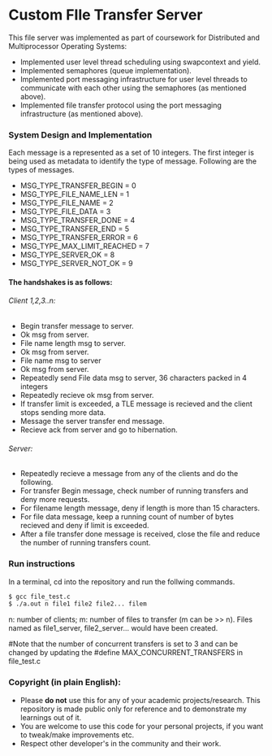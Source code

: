 # Custom FIle Transfer Server

This file server was implemented as part of coursework for Distributed and Multiprocessor Operating Systems:

 * Implemented user level thread scheduling using swapcontext and yield.
 * Implemented semaphores (queue implementation).
 * Implemented port messaging infrastructure for user level threads to communicate with each other using the semaphores (as mentioned above).
 * Implemented file transfer protocol using the port messaging infrastructure (as mentioned above).


### System Design and Implementation

Each message is a represented as a set of 10 integers. The first integer is being used as metadata to identify the type of message. Following are the types of messages.

 * MSG_TYPE_TRANSFER_BEGIN = 0
 * MSG_TYPE_FILE_NAME_LEN = 1
 * MSG_TYPE_FILE_NAME = 2
 * MSG_TYPE_FILE_DATA = 3
 * MSG_TYPE_TRANSFER_DONE = 4
 * MSG_TYPE_TRANSFER_END = 5
 * MSG_TYPE_TRANSFER_ERROR = 6
 * MSG_TYPE_MAX_LIMIT_REACHED = 7
 * MSG_TYPE_SERVER_OK = 8
 * MSG_TYPE_SERVER_NOT_OK = 9

#### The handshakes is as follows:

###### Client 1,2,3..n:
 * Begin transfer message to server.
 * Ok msg from server.
 * File name length msg to server.
 * Ok msg from server.
 * File name msg to server
 * Ok msg from server.
 * Repeatedly send File data msg to server, 36 characters packed in 4 integers
 * Repeatedly recieve ok msg from server.
 * If transfer limit is exceeded, a TLE message is recieved and the client stops sending more data.
 * Message the server transfer end message.
 * Recieve ack from server and go to hibernation.

###### Server:
 * Repeatedly recieve a message from any of the clients and do the following.
 * For transfer Begin message, check number of running transfers and deny more requests.
 * For filename length message, deny if length is more than 15 characters.
 * For file data message, keep a running count of number of bytes recieved and deny if limit is exceeded.
 * After a file transfer done message is received, close the file and reduce the number of running transfers count.

### Run instructions

In a terminal, cd into the repository and run the follwing commands.

```sh
$ gcc file_test.c
$ ./a.out n file1 file2 file2... filem
```

n: number of clients; m: number of files to transfer (m can be >> n). Files named as file1_server, file2_server... would have been created.

#Note that the number of concurrent transfers is set to 3 and can be changed by updating the #define MAX_CONCURRENT_TRANSFERS in file_test.c


### Copyright (in plain English):

 * Please **do not** use this for any of your academic projects/research. This repository is made public only for reference and to demonstrate my learnings out of it.
 * You are welcome to use this code for your personal projects, if you want to tweak/make improvements etc.
 * Respect other developer's in the community and their work.